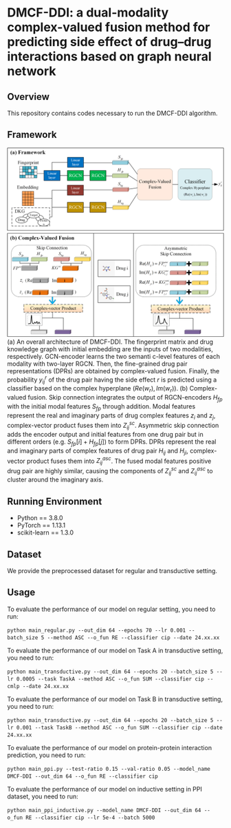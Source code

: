 # DMCF-DDI: a dual-modality complex-valued fusion method for predicting side effect of drug–drug interactions based on graph neural network
## Overview
This repository contains codes necessary to run the DMCF-DDI algorithm.

## Framework
![An overall architecture of DMCF-DDI.](Fig.1.png)
(a) An overall architecture of DMCF-DDI. The fingerprint matrix and drug knowledge graph with initial embedding are the inputs of two modalities, respectively.
GCN-encoder learns the two semanti c-level features of each modality with two-layer RGCN. 
Then, the fine-grained drug pair representations (DPRs) are obtained by complex-valued fusion. 
Finally, the probability $y_{ij}^r$ of the drug pair having the side effect $r$ is predicted using a classifier based on the complex hyperplane $(Re(w_r),Im(w_r))$.
(b) Complex-valued fusion.
Skip connection integrates the output of RGCN-encoders $H_{fp}$ with the initial modal features $S_{fp}$ through addition. 
Modal features represent the real and imaginary parts of drug complex features $z_i$ and $z_j$, complex-vector product fuses them into $Z^{sc}_{ij}$.
Asymmetric skip connection adds the encoder output and initial features from one drug pair but in different orders (e.g. $S_{fp}[i] + H_{fp}[j]$) to form DPRs.
DPRs represent the real and imaginary parts of complex features of drug pair $H_{ij}$ and $H_{ji}$, complex-vector product fuses them into $Z^{asc}_{ij}$.
The fused modal features positive drug pair are highly similar, causing the components of $Z^{sc}_{ij}$ and $Z^{asc}_{ij}$ to cluster around the imaginary axis.
## Running Environment
- Python == 3.8.0
- PyTorch == 1.13.1
- scikit-learn == 1.3.0


## Dataset
We provide the preprocessed dataset for regular and transductive setting.

## Usage
To evaluate the performance of our model on regular setting, you need to run:

`python main_regular.py --out_dim 64 --epochs 70 --lr 0.001 --batch_size 5 --method ASC --o_fun RE --classifier cip --date 24.xx.xx`

To evaluate the performance of our model on Task A in transductive setting, you need to run:

`python main_transductive.py --out_dim 64 --epochs 20 --batch_size 5 --lr 0.0005 --task TaskA --method ASC --o_fun SUM --classifier cip --cmlp --date 24.xx.xx`

To evaluate the performance of our model on Task B in transductive setting, you need to run:

`python main_transductive.py --out_dim 64 --epochs 20 --batch_size 5 --lr 0.001 --task TaskB --method ASC --o_fun SUM --classifier cip --date 24.xx.xx`

To evaluate the performance of our model on protein-protein interaction prediction, you need to run:

`python main_ppi.py --test-ratio 0.15 --val-ratio 0.05 --model_name DMCF-DDI --out_dim 64 --o_fun RE --classifier cip`

To evaluate the performance of our model on inductive setting in PPI dataset, you need to run:

`python main_ppi_inductive.py --model_name DMCF-DDI --out_dim 64 --o_fun RE --classifier cip --lr 5e-4 --batch 5000`
